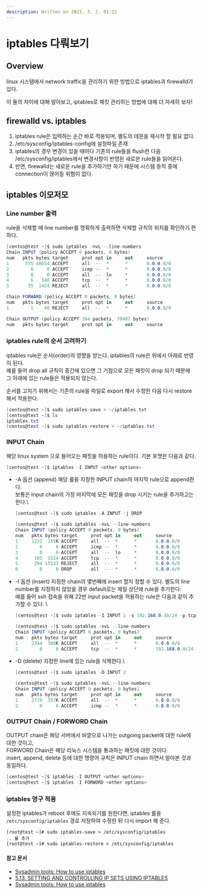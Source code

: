```yaml
---
description: Written on 2021. 3. 2. 01:22
---
```


# iptables 다뤄보기

## Overview

linux 시스템에서 network traffic을 관리하기 위한 방법으로 iptables과 firewalld가 있다.

이 둘의 차이에 대해 알아보고, iptables로 패킷 관리하는 방법에 대해 더 자세히 보자!



## firewalld vs. iptables

1. iptables rule은 입력하는 순간 바로 적용되며, 별도의 데몬을 재시작 할 필요 없다.
2. /etc/sysconfig/iptables-config에 설정파일 존재
3. iptables의 경우 변경이 있을 때마다 기존의 rule들을 flush한 다음 /etc/sysconfig/iptables에서 변경사항이 반영된 새로운 rule들을 읽어온다.
4. 반면, firewalld는 새로운 rule을 추가하기만 하기 때문에 시스템 동작 중에 connection이 끊어질 위험이 없다.&#x20;

&#x20;

## iptables 이모저모

### Line number 출력

rule을 삭제할 때 line number를 명확하게 출력하면 삭제할 규칙의 위치를 확인하기 편하다.&#x20;

```csharp
[centos@test ~]$ sudo iptables -nvL --line-numbers
Chain INPUT (policy ACCEPT 0 packets, 0 bytes)
num   pkts bytes target     prot opt in     out     source               destination
1      555 48654 ACCEPT     all  --  *      *       0.0.0.0/0            0.0.0.0/0            state RELATED,ESTABLISHED
2        0     0 ACCEPT     icmp --  *      *       0.0.0.0/0            0.0.0.0/0
3        0     0 ACCEPT     all  --  lo     *       0.0.0.0/0            0.0.0.0/0
4        6   340 ACCEPT     tcp  --  *      *       0.0.0.0/0            0.0.0.0/0            state NEW tcp dpt:22
5       35  1424 REJECT     all  --  *      *       0.0.0.0/0            0.0.0.0/0            reject-with icmp-host-prohibited

Chain FORWARD (policy ACCEPT 0 packets, 0 bytes)
num   pkts bytes target     prot opt in     out     source               destination
1        1    40 REJECT     all  --  *      *       0.0.0.0/0            0.0.0.0/0            reject-with icmp-host-prohibited

Chain OUTPUT (policy ACCEPT 384 packets, 70487 bytes)
num   pkts bytes target     prot opt in     out     source               destination
```



### iptables rule의 순서 고려하기

iptables rule은 순서(order)의 영향을 받는다. iptables의 rule은 위에서 아래로 반영이 된다.\
예를 들어 drop all 규칙이 중간에 있으면 그 기점으로 모든 패킷이 drop 되기 때문에 그 아래에 있는 rule들은 적용되지 않는다.

순서를 고치기 위해서는 기존의 rule을 파일로 export 해서 수정한 다음 다시  restore 해서 적용한다. &#x20;

```csharp
[centos@test ~]$ sudo iptables-save > ~/iptables.txt
[centos@test ~]$ ls
iptables.txt
[centos@test ~]$ sudo iptables-restore < ~/iptables.txt
```



### INPUT Chain&#x20;

해당 linux system 으로 들어오는 패킷을 허용하는 rule이다. 기본 포맷은 다음과 같다.

```csharp
[centos@test ~]$ iptables -I INPUT <other options>
```

*   \-A 옵션 (append) 해당 룰을 지정한 INPUT chain의 마지막 rule으로 append한다.\
    보통은 Input chain의 가장 마지막에 모든 패킷을 drop 시키는 rule을 추가하고는 한다.\


    ```csharp
    [centos@test ~]$ sudo iptables -A INPUT -j DROP

    [centos@test ~]$ sudo iptables -nvL --line-numbers
    Chain INPUT (policy ACCEPT 0 packets, 0 bytes)
    num   pkts bytes target     prot opt in     out     source               destination
    1     1232  165K ACCEPT     all  --  *      *       0.0.0.0/0            0.0.0.0/0            state RELATED,ESTABLISHED
    2        0     0 ACCEPT     icmp --  *      *       0.0.0.0/0            0.0.0.0/0
    3        0     0 ACCEPT     all  --  lo     *       0.0.0.0/0            0.0.0.0/0
    4      105  5524 ACCEPT     tcp  --  *      *       0.0.0.0/0            0.0.0.0/0            state NEW tcp dpt:22
    5      294 15533 REJECT     all  --  *      *       0.0.0.0/0            0.0.0.0/0            reject-with icmp-host-prohibited
    6        0     0 DROP       all  --  *      *       0.0.0.0/0            0.0.0.0/0
    ```



*   \-I 옵션 (insert) 지정한 chain의 몇번째에 insert 할지 정할 수 있다. 별도의 line number를 지정하지 않았을 경우 default로는 제일 상단에 rule을 추가한다.\
    예를 들어 ssh 접속을 위해 22번 input packet을 허용하는 rule은 다음과 같이 추가할 수 있다. \


    ```csharp
    [centos@test ~]$ sudo iptables -I INPUT 2 -s 192.168.0.30/24 -p tcp --dport 22 -j ACCEPT

    [centos@test ~]$ sudo iptables -nvL --line-numbers
    Chain INPUT (policy ACCEPT 0 packets, 0 bytes)
    num   pkts bytes target     prot opt in     out     source               destination
    1     2344  300K ACCEPT     all  --  *      *       0.0.0.0/0            0.0.0.0/0            state RELATED,ESTABLISHED
    2        0     0 ACCEPT     tcp  --  *      *       192.168.0.0/24       0.0.0.0/0            tcp dpt:22
    ```



*   \-D (delete) 지정한 line에 있는 rule을 삭제한다.\


    ```csharp
    [centos@test ~]$ sudo iptables -D INPUT 2

    [centos@test ~]$ sudo iptables -nvL --line-numbers
    Chain INPUT (policy ACCEPT 0 packets, 0 bytes)
    num   pkts bytes target     prot opt in     out     source               destination
    1     2778  357K ACCEPT     all  --  *      *       0.0.0.0/0            0.0.0.0/0            state RELATED,ESTABLISHED
    2        0     0 ACCEPT     icmp --  *      *       0.0.0.0/0            0.0.0.0/0
    ```



### OUTPUT Chain / FORWORD Chain

OUTPUT chain은 해당 서버에서 바깥으로 나가는 outgoing packet에 대한 rule에 대한 것이고,\
FORWORD Chain은 해당 리눅스 시스템을 통과하는 패킷에 대한 것이다.\
insert, append, delete 등에 대한 명령어 규칙은 INPUT chain 하면서 알아본 것과 동일하다.

```csharp
[centos@test ~]$ iptables -I OUTPUT <other options>
[centos@test ~]$ iptables -I FORWORD <other options>
```



### iptables 영구 적용

설정한 iptables가 reboot 후에도 지속되기를 원한다면, iptables 룰을 `/etc/sysconfig/iptables` 경로  저장하여  수정한 뒤 다시 import 해 준다.&#x20;

```shell
[root@test ~]# sudo iptables-save > /etc/sysconfig/iptables
.. 룰 추가
[root@test ~]# sudo iptables-restore < /etc/sysconfig/iptables
```

#### &#x20;

#### 참고 문서

* [Sysadmin tools: How to use iptables](https://www.redhat.com/sysadmin/iptables)
* [5.13. SETTING AND CONTROLLING IP SETS USING IPTABLES](https://access.redhat.com/documentation/en-us/red\_hat\_enterprise\_linux/7/html/security\_guide/sec-setting\_and\_controlling\_ip\_sets\_using\_iptables)
* [Sysadmin tools: How to use iptables](https://www.redhat.com/sysadmin/iptables)

&#x20;

